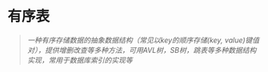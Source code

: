 # 有序表

> *一种有序存储数据的抽象数据结构（常见以key的顺序存储(key, value)键值对），提供增删改查等多种方法，可用AVL树，SB树，跳表等多种数据结构实现，常用于数据库索引的实现等*
